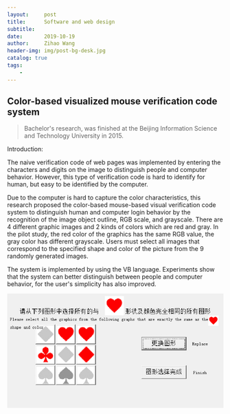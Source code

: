 ```yaml
---
layout:     post
title:      Software and web design
subtitle:   
date:       2019-10-19
author:     Zihao Wang
header-img: img/post-bg-desk.jpg
catalog: true
tags:
    - 
---
```


## Color-based visualized mouse verification code system
>Bachelor's research, was finished at the Beijing Information Science and Technology University in 2015.

Introduction:

The naive verification code of web pages was implemented by entering the characters and digits on the image to distinguish people and computer behavior. However, this type of verification code is hard to identify for human, but easy to be identified by the computer.

Due to the computer is hard to capture the color characteristics, this research proposed the color-based mouse-based visual verification code system to distinguish human and computer login behavior by the recognition of the image object outline, RGB scale, and grayscale.  There are 4 different graphic images and 2 kinds of colors which are red and gray. In the pilot study, the red color of the graphics has the same RGB value, the gray color has different grayscale. Users must select all images that correspond to the specified shape and color of the picture from the 9 randomly generated images.

The system is implemented by using the VB language. Experiments show that the system can better distinguish between people and computer behavior, for the user's simplicity has also improved.

![](https://raw.githubusercontent.com/wangzh3/wangzh3.github.io/master/upload/code.jpg)